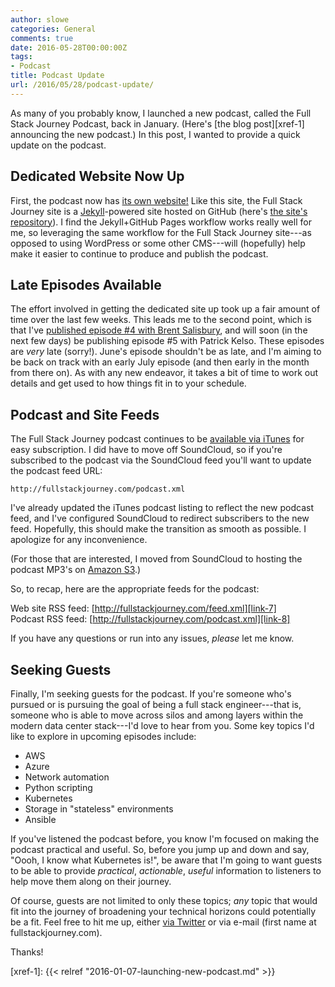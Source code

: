 ```yaml
---
author: slowe
categories: General
comments: true
date: 2016-05-28T00:00:00Z
tags:
- Podcast
title: Podcast Update
url: /2016/05/28/podcast-update/
---
```


As many of you probably know, I launched a new podcast, called the Full Stack Journey Podcast, back in January. (Here's [the blog post][xref-1] announcing the new podcast.) In this post, I wanted to provide a quick update on the podcast.

## Dedicated Website Now Up

First, the podcast now has [its own website!][link-1] Like this site, the Full Stack Journey site is a [Jekyll][link-2]-powered site hosted on GitHub (here's [the site's repository][link-3]). I find the Jekyll+GitHub Pages workflow works really well for me, so leveraging the same workflow for the Full Stack Journey site---as opposed to using WordPress or some other CMS---will (hopefully) help make it easier to continue to produce and publish the podcast.

## Late Episodes Available

The effort involved in getting the dedicated site up took up a fair amount of time over the last few weeks. This leads me to the second point, which is that I've [published episode #4 with Brent Salisbury][link-5], and will soon (in the next few days) be publishing episode #5 with Patrick Kelso. These episodes are _very_ late (sorry!). June's episode shouldn't be as late, and I'm aiming to be back on track with an early July episode (and then early in the month from there on). As with any new endeavor, it takes a bit of time to work out details and get used to how things fit in to your schedule.

## Podcast and Site Feeds

The Full Stack Journey podcast continues to be [available via iTunes][link-4] for easy subscription. I did have to move off SoundCloud, so if you're subscribed to the podcast via the SoundCloud feed you'll want to update the podcast feed URL:

```text
http://fullstackjourney.com/podcast.xml
```

I've already updated the iTunes podcast listing to reflect the new podcast feed, and I've configured SoundCloud to redirect subscribers to the new feed. Hopefully, this should make the transition as smooth as possible. I apologize for any inconvenience.

(For those that are interested, I moved from SoundCloud to hosting the podcast MP3's on [Amazon S3][link-6].)

So, to recap, here are the appropriate feeds for the podcast:

Web site RSS feed: [http://fullstackjourney.com/feed.xml][link-7]  
Podcast RSS feed: [http://fullstackjourney.com/podcast.xml][link-8]

If you have any questions or run into any issues, _please_ let me know.

## Seeking Guests

Finally, I'm seeking guests for the podcast. If you're someone who's pursued or is pursuing the goal of being a full stack engineer---that is, someone who is able to move across silos and among layers within the modern data center stack---I'd love to hear from you. Some key topics I'd like to explore in upcoming episodes include:

* AWS
* Azure
* Network automation
* Python scripting
* Kubernetes
* Storage in "stateless" environments
* Ansible

If you've listened the podcast before, you know I'm focused on making the podcast practical and useful. So, before you jump up and down and say, "Oooh, I know what Kubernetes is!", be aware that I'm going to want guests to be able to provide _practical_, _actionable_, _useful_ information to listeners to help move them along on their journey.

Of course, guests are not limited to only these topics; _any_ topic that would fit into the journey of broadening your technical horizons could potentially be a fit. Feel free to hit me up, either [via Twitter][link-9] or via e-mail (first name at fullstackjourney.com).

Thanks!

[link-1]: http://fullstackjourney.com
[link-2]: http://jekyllrb.com/
[link-3]: https://github.com/scottslowe/fullstackjourney
[link-4]: https://itunes.apple.com/us/podcast/full-stack-journey/id1073172158?mt=2
[link-5]: http://fullstackjourney.com/2016/04/14/full-stack-journey-ep004/
[link-6]: http://aws.amazon.com/s3/
[link-7]: http://fullstackjourney.com/feed.xml
[link-8]: http://fullstackjourney.com/podcast.xml
[link-9]: https://twitter.com/scott_lowe

[xref-1]: {{< relref "2016-01-07-launching-new-podcast.md" >}}
